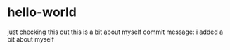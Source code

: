 # hello-world
just checking this out
this is a bit about myself
commit message: i added a bit about myself
